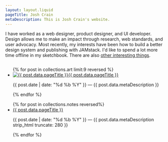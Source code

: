 ```yaml
---
layout: layout.liquid
pageTitle: Josh Crain
metaDescription: This is Josh Crain's website.
---
```

<p class="text--larger" style="margin-bottom:2em;"><span class="dropcap">I</span> have worked as a web designer, product  designer, and UI developer. Design allows me to make an impact through research, web standards, and user advocacy. Most recently, my interests have been how to build a better design system and publishing with JAMstack. I'd like to spend a lot more time offline in my sketchbook. There are also <a href="/notes/other-interesting-things/">other interesting things</a>.</p>
<ul class="flex--articles flex--articles--3 pull--both">
{% for post in collections.art limit:9 reversed %}
<li>    
    <a href="{{ post.url }}" class="text--larger"><img src="{{post.data.metaImage}}" alt="{{ post.data.pageTitle }}">{{ post.data.pageTitle }}</a>
    <p><span class="text--secondary small-caps">{{ post.date | date: "%d %b %Y" }}</span> &mdash; {{ post.data.metaDescription }}</p>
</li>
{% endfor %} 
</ul>

<ul class="list--articles">
{% for post in collections.notes reversed%}
<li>    
    <a href="{{ post.url }}" class="text--larger">{{ post.data.pageTitle }}</a>
    <p><span class="text--secondary small-caps">{{ post.date | date: "%d %b %Y" }}</span> &mdash; {{ post.data.metaDescription strip_html truncate: 280 }}</p>
</li>
{% endfor %} 
</ul>